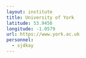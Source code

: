 ```yaml
---
layout: institute
title: University of York
latitude: 53.9456
longitude: -1.0579
url: https://www.york.ac.uk
personnel:
  - sjdkay
---
```

